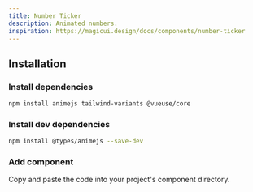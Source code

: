 ```yaml
---
title: Number Ticker
description: Animated numbers.
inspiration: https://magicui.design/docs/components/number-ticker
---
```


<ComponentPreview name="NumberTicker" />

## Installation

<Steps>

### Install dependencies

```bash
npm install animejs tailwind-variants @vueuse/core
```

### Install dev dependencies

```bash
npm install @types/animejs --save-dev
```

### Add component

Copy and paste the code into your project's component directory.

<ComponentCode name="NumberTicker" type="ui" />

</Steps>
